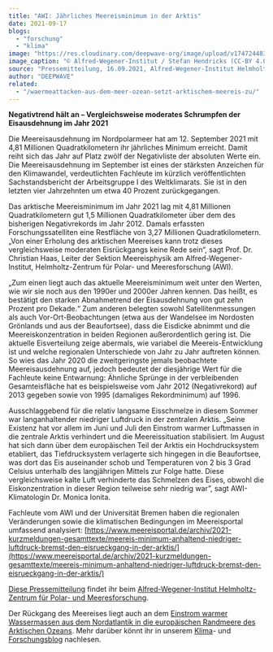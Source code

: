 ```yaml
---
title: "AWI: Jährliches Meereisminimum in der Arktis"
date: 2021-09-17
blogs: 
  - "forschung"
  - "klima"
image: "https://res.cloudinary.com/deepwave-org/image/upload/v1747244830/deepwave.org/20150901_PS94_Arktis_315_SHendricks-scaled.jpg"
image_caption: "© Alfred-Wegener-Institut / Stefan Hendricks (CC-BY 4.0)"
source: "Pressemitteilung, 16.09.2021, Alfred-Wegener-Institut Helmholtz-Zentrum für Polar- und Meeresforschung"
author: "DEEPWAVE"
related: 
  - "/waermeattacken-aus-dem-meer-ozean-setzt-arktischem-meereis-zu/"
---
```


**Negativtrend hält an – Vergleichsweise moderates Schrumpfen der Eisausdehnung im Jahr 2021**

Die Meereisausdehnung im Nordpolarmeer hat am 12. September 2021 mit 4,81 Millionen Quadratkilometern ihr jährliches Minimum erreicht. Damit reiht sich das Jahr auf Platz zwölf der Negativliste der absoluten Werte ein. Die Meereisausdehnung im September ist eines der stärksten Anzeichen für den Klimawandel, verdeutlichten Fachleute im kürzlich veröffentlichten Sachstandsbericht der Arbeitsgruppe I des Weltklimarats. Sie ist in den letzten vier Jahrzehnten um etwa 40 Prozent zurückgegangen.

Das arktische Meereisminimum im Jahr 2021 lag mit 4,81 Millionen Quadratkilometern gut 1,5 Millionen Quadratkilometer über dem des bisherigen Negativrekords im Jahr 2012. Damals erfassten Forschungssatelliten eine Restfläche von 3,27 Millionen Quadratkilometern. „Von einer Erholung des arktischen Meereises kann trotz dieses vergleichsweise moderaten Eisrückgangs keine Rede sein“, sagt Prof. Dr. Christian Haas, Leiter der Sektion Meereisphysik am Alfred-Wegener-Institut, Helmholtz-Zentrum für Polar- und Meeresforschung (AWI).

„Zum einen liegt auch das aktuelle Meereisminimum weit unter den Werten, wie wir sie noch aus den 1990er und 2000er Jahren kennen. Das heißt, es bestätigt den starken Abnahmetrend der Eisausdehnung von gut zehn Prozent pro Dekade.“ Zum anderen belegten sowohl Satellitenmessungen als auch Vor-Ort-Beobachtungen (etwa aus der Wandelsee im Nordosten Grönlands und aus der Beaufortsee), dass die Eisdicke abnimmt und die Meereiskonzentration in beiden Regionen außerordentlich gering ist. Die aktuelle Eisverteilung zeige abermals, wie variabel die Meereis-Entwicklung ist und welche regionalen Unterschiede von Jahr zu Jahr auftreten können. So wies das Jahr 2020 die zweitgeringste jemals beobachtete Meereisausdehnung auf, jedoch bedeutet der diesjährige Wert für die Fachleute keine Entwarnung: Ähnliche Sprünge in der verbleibenden Gesamteisfläche hat es beispielsweise vom Jahr 2012 (Negativrekord) auf 2013 gegeben sowie von 1995 (damaliges Rekordminimum) auf 1996.

Ausschlaggebend für die relativ langsame Eisschmelze in diesem Sommer war langanhaltender niedriger Luftdruck in der zentralen Arktis. „Seine Existenz hat vor allem im Juni und Juli den Einstrom warmer Luftmassen in die zentrale Arktis verhindert und die Meereissituation stabilisiert. Im August hat sich dann über dem europäischen Teil der Arktis ein Hochdrucksystem etabliert, das Tiefdrucksystem verlagerte sich hingegen in die Beaufortsee, was dort das Eis auseinander schob und Temperaturen von 2 bis 3 Grad Celsius unterhalb des langjährigen Mittels zur Folge hatte. Diese vergleichsweise kalte Luft verhinderte das Schmelzen des Eises, obwohl die Eiskonzentration in dieser Region teilweise sehr niedrig war”, sagt AWI-Klimatologin Dr. Monica Ionita.

Fachleute vom AWI und der Universität Bremen haben die regionalen Veränderungen sowie die klimatischen Bedingungen im Meereisportal umfassend analysiert: [https://www.meereisportal.de/archiv/2021-kurzmeldungen-gesamttexte/meereis-minimum-anhaltend-niedriger-luftdruck-bremst-den-eisrueckgang-in-der-arktis/](https://www.meereisportal.de/archiv/2021-kurzmeldungen-gesamttexte/meereis-minimum-anhaltend-niedriger-luftdruck-bremst-den-eisrueckgang-in-der-arktis/)

[Diese Pressemitteilung](https://www.awi.de/ueber-uns/service/presse/presse-detailansicht/jaehrliches-meereisminimum-in-der-arktis.html) findet ihr beim [Alfred-Wegener-Institut Helmholtz-Zentrum für Polar- und Meeresforschung](https://www.awi.de/).

Der Rückgang des Meereises liegt auch an dem [Einstrom warmer Wassermassen aus dem Nordatlantik in die europäischen Randmeere des Arktischen Ozeans](https://www.deepwave.org/waermeattacken-aus-dem-meer-ozean-setzt-arktischem-meereis-zu/). Mehr darüber könnt ihr in unserem [Klima](https://www.deepwave.org/blogs/klima/)\- und [Forschungsblog](https://www.deepwave.org/blogs/forschung/) nachlesen.

